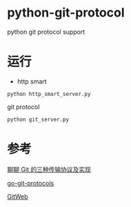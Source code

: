# python-git-protocol

python git protocol support

# 运行

- http smart

```shell
python http_smart_server.py
```

git protocol

```shell
python git_server.py
```

# 参考

[聊聊 Git 的三种传输协议及实现](https://zhuanlan.zhihu.com/p/354043577)

[go-git-protocols](https://gitee.com/kesin/go-git-protocols/tree/master)

[GitWeb](https://github.com/gawel/GitWeb)
